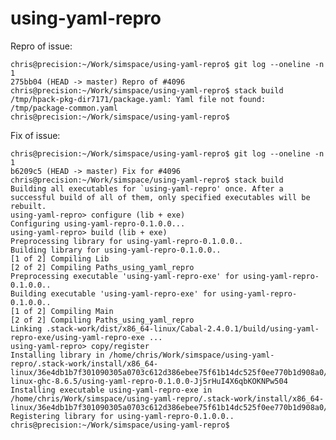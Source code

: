 # using-yaml-repro

Repro of issue:

    chris@precision:~/Work/simspace/using-yaml-repro$ git log --oneline -n 1
    275bb04 (HEAD -> master) Repro of #4096
    chris@precision:~/Work/simspace/using-yaml-repro$ stack build
    /tmp/hpack-pkg-dir7171/package.yaml: Yaml file not found: /tmp/package-common.yaml
    chris@precision:~/Work/simspace/using-yaml-repro$

Fix of issue:

    chris@precision:~/Work/simspace/using-yaml-repro$ git log --oneline -n 1
    b6209c5 (HEAD -> master) Fix for #4096
    chris@precision:~/Work/simspace/using-yaml-repro$ stack build
    Building all executables for `using-yaml-repro' once. After a successful build of all of them, only specified executables will be rebuilt.
    using-yaml-repro> configure (lib + exe)
    Configuring using-yaml-repro-0.1.0.0...
    using-yaml-repro> build (lib + exe)
    Preprocessing library for using-yaml-repro-0.1.0.0..
    Building library for using-yaml-repro-0.1.0.0..
    [1 of 2] Compiling Lib
    [2 of 2] Compiling Paths_using_yaml_repro
    Preprocessing executable 'using-yaml-repro-exe' for using-yaml-repro-0.1.0.0..
    Building executable 'using-yaml-repro-exe' for using-yaml-repro-0.1.0.0..
    [1 of 2] Compiling Main
    [2 of 2] Compiling Paths_using_yaml_repro
    Linking .stack-work/dist/x86_64-linux/Cabal-2.4.0.1/build/using-yaml-repro-exe/using-yaml-repro-exe ...
    using-yaml-repro> copy/register
    Installing library in /home/chris/Work/simspace/using-yaml-repro/.stack-work/install/x86_64-linux/36e4db1b7f301090305a0703c612d386ebee75f61b14dc525f0ee770b1d908a0/8.6.5/lib/x86_64-linux-ghc-8.6.5/using-yaml-repro-0.1.0.0-Jj5rHuI4X6qbKOKNPw504
    Installing executable using-yaml-repro-exe in /home/chris/Work/simspace/using-yaml-repro/.stack-work/install/x86_64-linux/36e4db1b7f301090305a0703c612d386ebee75f61b14dc525f0ee770b1d908a0/8.6.5/bin
    Registering library for using-yaml-repro-0.1.0.0..
    chris@precision:~/Work/simspace/using-yaml-repro$
